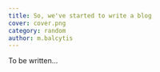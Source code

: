 ```yaml
---
title: So, we've started to write a blog
cover: cover.png
category: random
author: m.balcytis
---
```


To be written...
